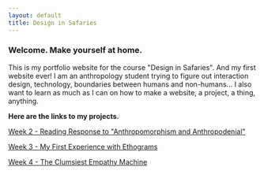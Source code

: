 ```yaml
---
layout: default
title: Design in Safaries
---
```

### Welcome. Make yourself at home.

This is my portfolio website for the course "Design in Safaries". And my first website ever! 
I am an anthropology student trying to figure out interaction design, technology, boundaries between humans and non-humans... 
I also want to learn as much as I can on how to make a website, a project, a thing, anything.

**Here are the links to my projects.**

[Week 2 - Reading Response to "Anthropomorphism and Anthropodenial"](/2019-01-28-week-2.md)

[Week 3 - My First Experience with Ethograms](/2019-02-03-week-3.md)

[Week 4 - The Clumsiest Empathy Machine](/2019-02-11-week-4.md)

